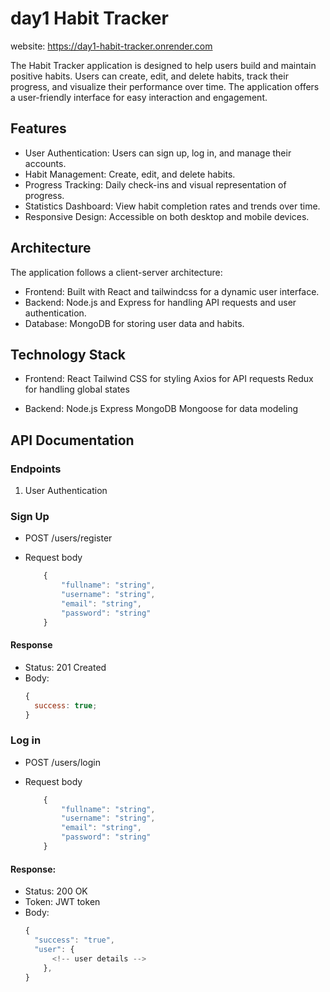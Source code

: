 # day1 Habit Tracker

website: https://day1-habit-tracker.onrender.com

The Habit Tracker application is designed to help users build and maintain positive habits. Users can create, edit, and delete habits, track their progress, and visualize their performance over time. The application offers a user-friendly interface for easy interaction and engagement.

## Features

- User Authentication: Users can sign up, log in, and manage their accounts.
- Habit Management: Create, edit, and delete habits.
- Progress Tracking: Daily check-ins and visual representation of progress.
- Statistics Dashboard: View habit completion rates and trends over time.
- Responsive Design: Accessible on both desktop and mobile devices.

## Architecture

The application follows a client-server architecture:

- Frontend: Built with React and tailwindcss for a dynamic user interface.
- Backend: Node.js and Express for handling API requests and user authentication.
- Database: MongoDB for storing user data and habits.

## Technology Stack

- Frontend:
  React
  Tailwind CSS for styling
  Axios for API requests
  Redux for handling global states

- Backend:
  Node.js
  Express
  MongoDB
  Mongoose for data modeling

## API Documentation

### Endpoints

1. User Authentication

### Sign Up

- POST /users/register
- Request body

  ```js
      {
          "fullname": "string",
          "username": "string",
          "email": "string",
          "password": "string"
      }
  ```

#### Response

- Status: 201 Created
- Body:
  ```js
  {
    success: true;
  }
  ```

### Log in

- POST /users/login
- Request body

  ```js
      {
          "fullname": "string",
          "username": "string",
          "email": "string",
          "password": "string"
      }
  ```

#### Response:

- Status: 200 OK
- Token: JWT token
- Body:
  ```js
  {
    "success": "true",
    "user": {
        <!-- user details -->
      },
  }
  ```
